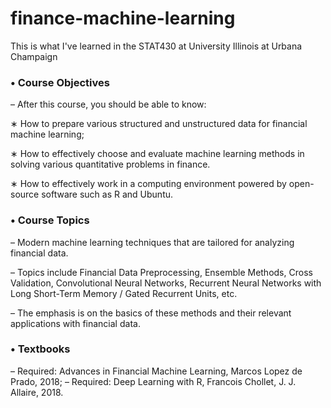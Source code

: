 # finance-machine-learning

This is what I've learned in the STAT430 at University Illinois at Urbana Champaign

### • Course Objectives

– After this course, you should be able to know:

∗ How to prepare various structured and unstructured data for financial machine learning;

∗ How to effectively choose and evaluate machine learning methods in solving various quantitative
problems in finance.

∗ How to effectively work in a computing environment powered by open-source software such as
R and Ubuntu. 

### • Course Topics

– Modern machine learning techniques that are tailored for analyzing financial data.

– Topics include Financial Data Preprocessing, Ensemble Methods, Cross Validation, Convolutional Neural Networks, Recurrent Neural Networks with Long Short-Term Memory / Gated Recurrent
Units, etc.

– The emphasis is on the basics of these methods and their relevant applications with financial data.

### • Textbooks

– Required: Advances in Financial Machine Learning, Marcos Lopez de Prado, 2018; – Required: Deep Learning with R, Francois Chollet, J. J. Allaire, 2018.
